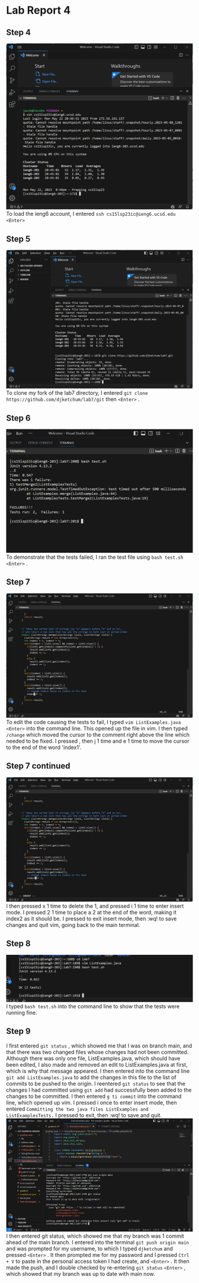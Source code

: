 # Lab Report 4

## Step 4
![Image](he.png)
To load the ieng6 account, I entered `ssh cs15lsp23ic@ieng6.ucsd.edu <Enter>`

## Step 5
![Image](wasnt.png)
To clone my fork of the lab7 directory, I entered `git clone https://github.com/djketchum/lab7/git` then `<Enter>` .

## Step 6
![Image](my.png)
To demonstrate that the tests failed, I ran the test file using `bash test.sh <Enter>` .
  
## Step 7
![Image](everything.png)
To edit the code causing the tests to fail, I typed `vim ListExamples.java` `<Enter>` into the command line. This opened up the file in vim. I then typed `/change` which moved the cursor to the comment right above the line which needed to be fixed. I pressed <Enter>, then j 1 time and e 1 time to move the cursor to the end of the word 'index1'. 
  
## Step 7 continued
![Image](till.png)
I then pressed x 1 time to delete the 1, and pressed i 1 time to enter insert mode. I pressed 2 1 time to place a 2 at the end of the word, making it index2 as it should be. I pressed <Esc> to exit insert mode, then :wq! to save changes and quit vim, going back to the main terminal.

## Step 8
![Image](we.png)
I typed `bash test.sh` into the command line to show that the tests were running fine.
  
## Step 9
I first entered `git status` <Enter>, which showed me that I was on branch main, and that there was two changed files whose changes had not been committed. Although there was only one file, ListExamples.java, which should have been edited, I also made and removed an edit to ListExamples.java at first, which is why that message appeared. I then entered into the command line `git add ListExamples.java` to add the changes in this file to the list of commits to be pushed to the origin. I reentered `git status` to see that the changes I had committed using `git add` had successfully been added to the changes to be committed. I then entered `g ti commit` into the command line, which opened up vim. I pressed i once to enter insert mode, then entered `Committing the two java files ListExamples and ListExamplesTests.` I pressed <Esc> to exit, then :wq! to save and quit. 
![Image](lastpic.png)
I then entered git status, which showed me that my branch was 1 commit ahead of the main branch. I entered into the terminal `git push origin main` and was prompted for my username, to which I typed `djketchum` and pressed `<Enter>` . It then prompted me for my password and I pressed `Ctrl + V` to paste in the personal access token I had create, and `<Enter>` . It then made the push, and I double checked by re-entering `git status` `<Enter>` , which showed that my branch was up to date with main now. 
 

